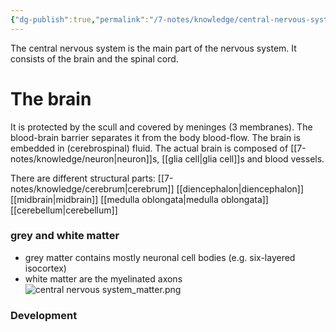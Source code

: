 ```yaml
---
{"dg-publish":true,"permalink":"/7-notes/knowledge/central-nervous-system/","tags":["fmb/uni/anatomy"]}
---
```


The central nervous system is the main part of the nervous system. It consists of the brain and the spinal cord.

# The brain
It is protected by the scull and covered by meninges (3 membranes). The blood-brain barrier separates it from the body blood-flow. The brain is embedded in (cerebrospinal) fluid. 
The actual brain is composed of [[7-notes/knowledge/neuron\|neuron]]s, [[glia cell\|glia cell]]s and blood vessels.

There are different structural parts:
[[7-notes/knowledge/cerebrum\|cerebrum]]
[[diencephalon\|diencephalon]]
[[midbrain\|midbrain]]
[[medulla oblongata\|medulla oblongata]]
[[cerebellum\|cerebellum]]
### grey and white matter
- grey matter contains mostly neuronal cell bodies (e.g. six-layered isocortex)
- white matter are the myelinated axons
![central nervous system_matter.png](/img/user/7-notes/knowledge/images/central%20nervous%20system_matter.png)

### Development
